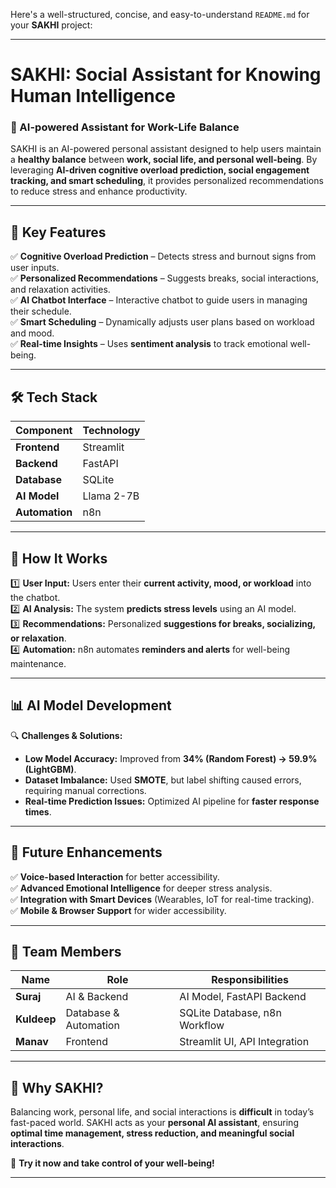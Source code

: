 Here's a well-structured, concise, and easy-to-understand `README.md` for your **SAKHI** project:

---

#  **SAKHI: Social Assistant for Knowing Human Intelligence**  

### 🧠 AI-powered Assistant for Work-Life Balance  

SAKHI is an AI-powered personal assistant designed to help users maintain a **healthy balance** between **work, social life, and personal well-being**. By leveraging **AI-driven cognitive overload prediction, social engagement tracking, and smart scheduling**, it provides personalized recommendations to reduce stress and enhance productivity.  

---

## 🚀 **Key Features**  

✅ **Cognitive Overload Prediction** – Detects stress and burnout signs from user inputs.  
✅ **Personalized Recommendations** – Suggests breaks, social interactions, and relaxation activities.  
✅ **AI Chatbot Interface** – Interactive chatbot to guide users in managing their schedule.  
✅ **Smart Scheduling** – Dynamically adjusts user plans based on workload and mood.  
✅ **Real-time Insights** – Uses **sentiment analysis** to track emotional well-being.  

---

## 🛠 **Tech Stack**  

| **Component**  | **Technology** |
|--------------|----------------|
| **Frontend**  | Streamlit |
| **Backend**  | FastAPI |
| **Database**  | SQLite |
| **AI Model**  | Llama 2-7B |
| **Automation**  | n8n |

---

## 🎯 **How It Works**  

1️⃣ **User Input:** Users enter their **current activity, mood, or workload** into the chatbot.  
2️⃣ **AI Analysis:** The system **predicts stress levels** using an AI model.  
3️⃣ **Recommendations:** Personalized **suggestions for breaks, socializing, or relaxation**.  
4️⃣ **Automation:** n8n automates **reminders and alerts** for well-being maintenance.  

---

## 📊 **AI Model Development**  

🔍 **Challenges & Solutions:**  

- **Low Model Accuracy:** Improved from **34% (Random Forest) → 59.9% (LightGBM)**.  
- **Dataset Imbalance:** Used **SMOTE**, but label shifting caused errors, requiring manual corrections.  
- **Real-time Prediction Issues:** Optimized AI pipeline for **faster response times**.  

---

## 🌱 **Future Enhancements**  

✅ **Voice-based Interaction** for better accessibility.  
✅ **Advanced Emotional Intelligence** for deeper stress analysis.  
✅ **Integration with Smart Devices** (Wearables, IoT for real-time tracking).  
✅ **Mobile & Browser Support** for wider accessibility.  

---

## 👥 **Team Members**  

| Name      | Role | Responsibilities |
|-----------|------|-----------------|
| **Suraj** | AI & Backend | AI Model, FastAPI Backend |
| **Kuldeep** | Database & Automation | SQLite Database, n8n Workflow |
| **Manav** | Frontend | Streamlit UI, API Integration |

---

## 🎉 **Why SAKHI?**  

Balancing work, personal life, and social interactions is **difficult** in today’s fast-paced world. SAKHI acts as your **personal AI assistant**, ensuring **optimal time management, stress reduction, and meaningful social interactions**.  

🚀 **Try it now and take control of your well-being!**  

---
